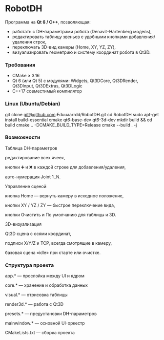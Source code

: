 # RobotDH

Программа на **Qt 6 / C++**, позволяющая:
- работать с DH-параметрами робота (Denavit–Hartenberg модель),
- редактировать таблицу звеньев с удобными кнопками добавления/удаления строк,
- переключать 3D-вид камеры (Home, XY, YZ, ZY),
- визуализировать геометрию и систему координат робота в Qt3D.

### Требования
- CMake ≥ 3.16
- Qt 6 (или Qt 5) с модулями: Widgets, Qt3DCore, Qt3DRender, Qt3DInput, Qt3DExtras, Qt3DLogic
- C++17 совместимый компилятор

### Linux (Ubuntu/Debian)

git clone git@github.com:Eduuaarrdd/RobotDH.git
cd RobotDH
sudo apt-get install build-essential cmake qt6-base-dev qt6-3d-dev
mkdir build && cd build
cmake .. -DCMAKE_BUILD_TYPE=Release
cmake --build . -j
### Возможности

Таблица DH-параметров

редактирование всех ячеек,

кнопки ➕ и ❌ в каждой строке для добавления/удаления,

авто-нумерация Joint 1..N.

Управление сценой

кнопка Home — вернуть камеру в исходное положение,

кнопки XY / YZ / ZY — быстрое переключение вида,

кнопки Очистить и По умолчанию для таблицы и 3D.

3D-визуализация

Qt3D сцена с осями координат,

подписи X/Y/Z и TCP, всегда смотрящие в камеру,

базовая сцена «idle» при старте или очистке.
### Структура проекта

app.* — прослойка между UI и ядром

core.* — хранение и обработка данных

visual.* — отрисовка таблицы

render3d.* — работа с Qt3D

presets.* — предустановки DH-параметров

mainwindow.* — основной UI-оркестр

CMakeLists.txt — сборка проекта
